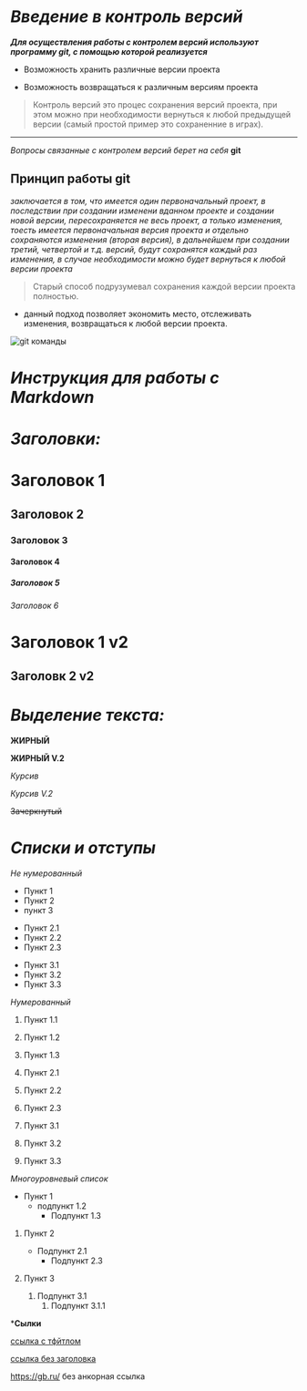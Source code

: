 # ***Введение в контроль версий***

***Для осуществления работы с контролем версий используют программу git, с помощью которой реализуется***

* Возможность хранить различные версии проекта

* Возможность возвращаться к различным версиям проекта

>Контроль версий это процес сохранения версий проекта, при этом можно при необходимости вернуться к любой предыдущей версии (самый простой пример это сохраненние в играх).
___

*Вопросы связанные с контролем версий берет на себя* **git**

## Принцип работы **git**

_заключается в том, что имеется один первоначальный проект, в последствии при создании изменени вданном проекте и создании новой версии, пересохраняется не весь проект, а только изменения, тоесть имеется первоначальная версия проекта и отдельно сохраняются изменения (вторая версия), в дальнейшем при создании третий, четвертой и т.д. версий, будут сохранятся каждый раз изменения, в случае необходимости можно будет вернуться к любой версии проекта_
>Старый способ подрузумевал сохранения каждой версии проекта полностью.

* данный подход позволяет экономить место, отслеживать изменения, возвращаться к любой версии проекта.

![git команды](/Gid_program/git_com.jpg)















***Инструкция для работы с Markdown***
===
***Заголовки:***
===

# Заголовок 1 #
## Заголовок 2 ##
### Заголовок 3 ###
#### Заголовок 4 ####
##### Заголовок 5 ###### 
###### Заголовок 6 ######
Заголовок 1 v2
====
Заголовк 2 v2
------


***Выделение текста:***
===

__ЖИРНЫЙ__

**ЖИРНЫЙ V.2**

*Курсив* 

_Курсив V.2_

~~Зачеркнутый~~

***Списки и отступы***
===

*Не нумерованный*

- Пункт 1
- Пункт 2
- пункт 3

+ Пункт 2.1
+ Пункт 2.2
+ Пункт 2.3

* Пункт 3.1
* Пункт 3.2
* Пункт 3.3

*Нумерованный*

1. Пункт 1.1
2. Пункт 1.2
3. Пункт 1.3

1. Пункт 2.1
1. Пункт 2.2
1. Пункт 2.3

9. Пункт 3.1
7. Пункт 3.2
3. Пункт 3.3

*Многоуровневый список*

- Пункт 1
    - подпункт 1.2
        + Подпункт 1.3

1. Пункт 2
    + Подпункт 2.1
        - Подпункт 2.3

2. Пункт 3
    1. Подпункт 3.1
        1. Подпункт 3.1.1

***Сылки**

[ссылка c тфйтлом](https://gb.ru/ "GeekBrains")

[ссылка без заголовка](https://gb.ru/)

<https://gb.ru/> без анкорная ссылка
